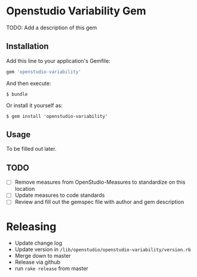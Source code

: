 # Openstudio Variability Gem

TODO: Add a description of this gem

## Installation

Add this line to your application's Gemfile:

```ruby
gem 'openstudio-variability'
```

And then execute:

    $ bundle

Or install it yourself as:

    $ gem install 'openstudio-variability'

## Usage

To be filled out later. 

## TODO

- [ ] Remove measures from OpenStudio-Measures to standardize on this location
- [ ] Update measures to code standards
- [ ] Review and fill out the gemspec file with author and gem description

# Releasing

* Update change log
* Update version in `/lib/openstudio/openstudio-variability/version.rb`
* Merge down to master
* Release via github
* run `rake release` from master
